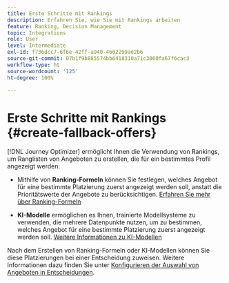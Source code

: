 ```yaml
---
title: Erste Schritte mit Rankings
description: Erfahren Sie, wie Sie mit Rankings arbeiten
feature: Ranking, Decision Management
topic: Integrations
role: User
level: Intermediate
exl-id: f736dcc7-6f6e-42ff-a940-4602299ae2b6
source-git-commit: 07b1f9b885574bb6418310a71c3060fa67f6cac3
workflow-type: ht
source-wordcount: '125'
ht-degree: 100%

---
```


# Erste Schritte mit Rankings {#create-fallback-offers}

[!DNL Journey Optimizer] ermöglicht Ihnen die Verwendung von Rankings, um Ranglisten von Angeboten zu erstellen, die für ein bestimmtes Profil angezeigt werden:

* Mithilfe von **Ranking-Formeln** können Sie festlegen, welches Angebot für eine bestimmte Platzierung zuerst angezeigt werden soll, anstatt die Prioritätswerte der Angebote zu berücksichtigen. [Erfahren Sie mehr über Ranking-Formeln](create-ranking-formulas.md)

* **KI-Modelle** ermöglichen es Ihnen, trainierte Modellsysteme zu verwenden, die mehrere Datenpunkte nutzen, um zu bestimmen, welches Angebot für eine bestimmte Platzierung zuerst angezeigt werden soll. [Weitere Informationen zu KI-Modellen](ai-models.md)

Nach dem Erstellen von Ranking-Formeln oder KI-Modellen können Sie diese Platzierungen bei einer Entscheidung zuweisen. Weitere Informationen dazu finden Sie unter [Konfigurieren der Auswahl von Angeboten in Entscheidungen](../offer-activities/configure-offer-selection.md).
